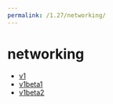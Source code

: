 ```yaml
---
permalink: /1.27/networking/
---
```


# networking



* [v1](v1/index.md)
* [v1beta1](v1beta1/index.md)
* [v1beta2](v1beta2/index.md)